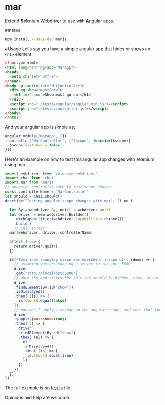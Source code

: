 # mar
Extend **Se**lenium Webdriver to use with **A**ngular apps.

#Install 
```bash
npm install --save-dev marjs
```

#Usage
Let's say you have a simple angular app that hides or shows an ```<h1>``` element 
```html
<!doctype html>
<html lang="en" ng-app="MarApp">
<head>
  <meta charset="utf-8">
</head>
<body ng-controller="MarController">
  <div ng-show="mustShow">
    <h1 id="show">Show must go on!</h1>
  </div>
  <script src="./tests/angular/angular.min.js"></script>
  <script src="./tests/controller.js"></script>
</body>
</html>
```
And your angular app is simple as;
```javascript
angular.module("MarApp", [])
.controller("MarController", ["$scope", function($scope){
  $scope.mustShow = false
}])
```

Here's an example on how to test this angular app changes with selenium using mar
```javascript
import webdriver from 'selenium-webdriver'
import chai from 'chai'
import mar from 'marjs'
// aungular controller name to test scope changes
const controllerName = "MarController"
let should = chai.should()
describe("Testing angular scope changes with mar", () => {
  
  let By = webdriver.By, until = webdriver.until
  let driver = new webdriver.Builder()
    .withCapabilities(webdriver.Capabilities.chrome())
    .build()
    // call to mar
  mar(webdriver, driver, controllerName)

  after( () => {
    return driver.quit()
  })

  it("Test that changing scope bar mustShow, change UI", (done) => {
    // assuming you are running a server in the port 5000
    driver
    .get("http://localhost:5000")
    // when the app starts the <h1> tab should be hidden, since in our scope the mustShow var is false
    driver
    .findElement(By.id("show"))
    .isDisplayed()
    .then( (is) => {
      is.should.equal(false)
    })
    // now we'll apply a change on the angular scope, and test that the <h1> is showing
    driver
    .$apply({mustShow:true})
    .then( () => {
      driver
      .findElement(By.id("show")
      .then( (el) => {
        el
        .isDisplayed()
        .then( (is) => {
          is.should.equal(true)
        })
      })
    })
  })
})
```
The full example is on [test.js](https://github.com/Urucas/mar/blob/master/tests/test.js) file.

Opinions and help are welcome. 
